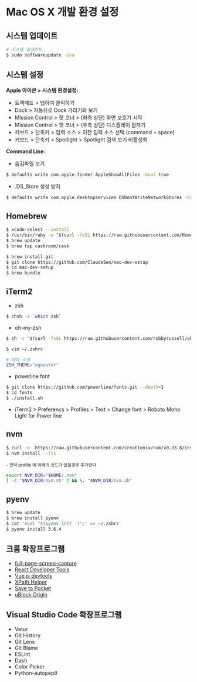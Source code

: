 # Mac OS X 개발 환경 설정

## 시스템 업데이트
```sh
# 시스템 업데이트
$ sudo softwareupdate -iva
```

## 시스템 설정
**Apple 아이콘 > 시스템 환경설정:**
- 트랙패드 > 탭하여 클릭하기
- Dock > 자동으로 Dock 가리기와 보기
- Mission Control > 핫 코너 > (좌측 상단) 화면 보호기 시작
- Mission Control > 핫 코너 > (우측 상단) 디스플레이 잠자기
- 키보드 > 단축키 > 입력 소스 > 이전 입력 소스 선택 (command + space)
- 키보드 > 단축키 > Spotlight > Spotlight 검색 보기 비활성화

**Command Line:**
- 숨김파일 보기
```sh
$ defaults write com.apple.finder AppleShowAllFiles -bool true
```

- .DS_Store 생성 방지
```sh
$ defaults write com.apple.desktopservices DSDontWriteNetworkStores -bool true
```

## Homebrew
```sh
$ xcode-select --install
$ /usr/bin/ruby -e "$(curl -fsSL https://raw.githubusercontent.com/Homebrew/install/master/install)"
$ brew update
$ brew tap caskroom/cask

$ brew install git
$ git clone https://github.com/ClaudeSeo/mac-dev-setup
$ cd mac-dev-setup
$ brew bundle
```

## iTerm2
- zsh
```sh
$ chsh -s `which zsh`
```

- oh-my-zsh
```sh
$ sh -c "$(curl -fsSL https://raw.githubusercontent.com/robbyrussell/oh-my-zsh/master/tools/install.sh)"

$ vim ~/.zshrc

# 테마 수정
ZSH_THEME="agnoster"
```

- powerline font
```sh
$ git clone https://github.com/powerline/fonts.git --depth=1
$ cd fonts
$ ./install.sh
```

- iTerm2 > Preferencs > Profiles > Text > Change font > Roboto Mono Light for Power line

## nvm
```sh
$ curl -o- https://raw.githubusercontent.com/creationix/nvm/v0.33.8/install.sh | bash
$ nvm install --lts
```

<sub>- 만약 profile 에 아래의 코드가 없을경우 추가한다</sub>
```sh
export NVM_DIR="$HOME/.nvm"
[ -s "$NVM_DIR/nvm.sh" ] && \. "$NVM_DIR/nvm.sh"
```

## pyenv
```sh
$ brew update
$ brew install pyenv
$ cat 'eval "$(pyenv init -)";' >> ~/.zshrc
$ pyenv install 3.6.4
```

## 크롬 확장프로그램
- [full-page-screen-capture](https://chrome.google.com/webstore/detail/full-page-screen-capture/fdpohaocaechififmbbbbbknoalclacl)
- [React Developer Tools](https://chrome.google.com/webstore/detail/react-developer-tools/fmkadmapgofadopljbjfkapdkoienihi)
- [Vue.js devtools](https://chrome.google.com/webstore/detail/vuejs-devtools/nhdogjmejiglipccpnnnanhbledajbpd)
- [XPath Helper](https://chrome.google.com/webstore/detail/xpath-helper/hgimnogjllphhhkhlmebbmlgjoejdpjl)
- [Save to Pocket](https://chrome.google.com/webstore/detail/save-to-pocket/niloccemoadcdkdjlinkgdfekeahmflj)
- [uBlock Origin](https://chrome.google.com/webstore/detail/ublock-origin/cjpalhdlnbpafiamejdnhcphjbkeiagm)

## Visual Studio Code 확장프로그램
- Vetur
- Git History
- Git Lens
- Git Blame
- ESLint
- Dash
- Color Picker
- Python-autopep8